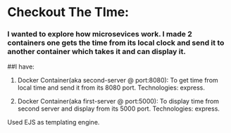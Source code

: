 # Checkout The TIme:


### I wanted to explore how microsevices work. I made 2 containers one gets the time from its local clock and send it to another container which takes it and can display it. 

##I have:

1. Docker Container(aka second-server @ port:8080): To get time from local time and send it from its 8080 port. Technologies: express.

2. Docker Container(aka first-server @ port:5000): To display time from second server and display from its 5000 port. Technologies: express.

Used EJS as templating engine.
